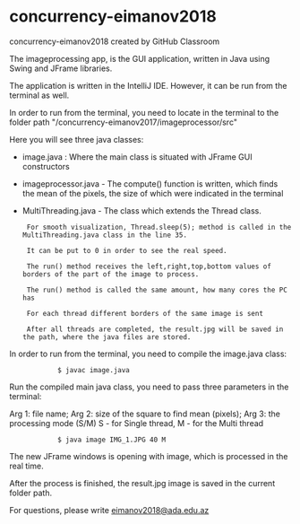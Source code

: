 # concurrency-eimanov2018
concurrency-eimanov2018 created by GitHub Classroom

The imageprocessing app, is the GUI application, written in Java using Swing and JFrame libraries.

The application is written in the IntelliJ IDE. However, it can be run from the terminal as well.

In order to run from the terminal, you need to locate in the terminal to the folder path "/concurrency-eimanov2017/imageprocessor/src"

Here you will see three java classes:
- image.java : Where the main class is situated with JFrame GUI constructors
- imageprocessor.java - The compute() function is written, which finds the mean of the pixels, the size of which were indicated in the terminal
- MultiThreading.java - The class which extends the Thread class. 

       For smooth visualization, Thread.sleep(5); method is called in the MultiThreading.java class in the line 35. 

       It can be put to 0 in order to see the real speed.

       The run() method receives the left,right,top,bottom values of borders of the part of the image to process.
                        
       The run() method is called the same amount, how many cores the PC has
       
       For each thread different borders of the same image is sent
                       
       After all threads are completed, the result.jpg will be saved in the path, where the java files are stored.
                        
In order to run from the terminal, you need to compile the image.java class: 

                $ javac image.java

Run the compiled main java class, you need to pass three parameters in the terminal: 

Arg 1: file name; Arg 2: size of the square to find mean (pixels); Arg 3: the processing mode (S/M) S - for Single thread, M - for the Multi thread

                $ java image IMG_1.JPG 40 M

The new JFrame windows is opening with image, which is processed in the real time.

After the process is finished, the result.jpg image is saved in the current folder path.

For questions, please write eimanov2018@ada.edu.az
